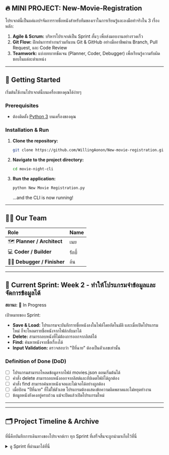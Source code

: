 ## 🔥 MINI PROJECT: New-Movie-Registration


โปรเจกต์นี้เป็นแค่แอปฯจัดการรายชื่อหนังสำหรับทีมของเราในการเรียนรู้และลงมือทำจริงใน 3 เรื่องหลัก:
1.  **Agile & Scrum:** บริหารโปรเจกต์เป็น Sprint สั้นๆ เพื่อส่งมอบงานอย่างรวดเร็ว
2.  **Git Flow:** ฝึกฝนการทำงานร่วมกันบน Git & GitHub อย่างมืออาชีพผ่าน Branch, Pull Request, และ Code Review
3.  **Teamwork:** แบ่งบทบาทชัดเจน (Planner, Coder, Debugger) เพื่อเรียนรู้ความรับผิดชอบในแต่ละตำแหน่ง

---

## 🚀 Getting Started

เริ่มต้นใช้งานโปรเจกต์นี้บนเครื่องของคุณได้ง่ายๆ

### **Prerequisites**
-   ต้องติดตั้ง [Python 3](https://www.python.org/downloads/) บนเครื่องของคุณ

### **Installation & Run**

1.  **Clone the repository:**
    ```bash
    git clone https://github.com/WillingAonon/New-movie-registration.git
    ```
2.  **Navigate to the project directory:**
    ```bash
    cd movie-night-cli 
    ```
3.  **Run the application:**
    ```bash
    python New Movie Registration.py
    ```
    ...and the CLI is now running!

---

## 🧑‍💻 Our Team

| Role | Name |
| :--- | :--- |
| 🗺️ **Planner / Architect** | เนย |
| 💻 **Coder / Builder** | รักบี้ |
| 🕵️‍♀️ **Debugger / Finisher**| อ้น |

---

## 🎯 Current Sprint: Week 2 - ทำให้โปรแกรมจำข้อมูลและจัดการข้อมูลได้

**สถานะ:** 🚧 In Progress

เป้าหมายของ Sprint:
* **Save & Load:** โปรแกรมจะบันทึกรายชื่อหนังลงในไฟล์โดยอัตโนมัติ และเมื่อเปิดโปรแกรมใหม่ ก็จะโหลดรายชื่อหนังจากไฟล์กลับมาได้
* **Delete:** สามารถลบหนังที่ไม่ต้องการออกจากลิสต์ได้
* **Find:** ค้นหาหนังจากชื่อเรื่องได้
* **Input Validation:** ตรวจสอบว่า "ปีที่ฉาย" ต้องเป็นตัวเลขเท่านั้น

### Definition of Done (DoD)
- [ ] โปรแกรมสามารถโหลดข้อมูลจากไฟล์ movies.json ตอนเริ่มต้นได้
- [ ] คำสั่ง delete สามารถลบหนังออกจากลิสต์และอัปเดตไฟล์ได้ถูกต้อง
- [ ] คำสั่ง find สามารถค้นหาหนังเจอและไม่เจอได้อย่างถูกต้อง
- [ ] เมื่อป้อน "ปีที่ฉาย" ที่ไม่ใช่ตัวเลข โปรแกรมต้องแสดงข้อความผิดพลาดและไม่หยุดทำงาน
- [ ] ข้อมูลหนังยังคงอยู่ครบถ้วน แม้จะปิดแล้วเปิดโปรแกรมใหม่

---

---

## 🗂️ Project Timeline & Archive

ที่นี่คือบันทึกการเดินทางของโปรเจกต์เรา ทุก Sprint ที่เสร็จสิ้นจะถูกนำมาเก็บไว้ที่นี่

<details>
  <summary>ดู Sprint ที่ผ่านมาได้ที่นี่</summary>
    - **Sprint1 / Week 1** --- https://colab.research.google.com/drive/1pVw00W_V8-Bh3_8rUnJChns-YXG9EFqb?usp=sharing <br>
    - **Sprint2 / Week 2** --- https://colab.research.google.com/drive/1dLIIZpdkclgA2_gmWdY7rh9lKxXsNTK8?usp=sharing

  </details>
